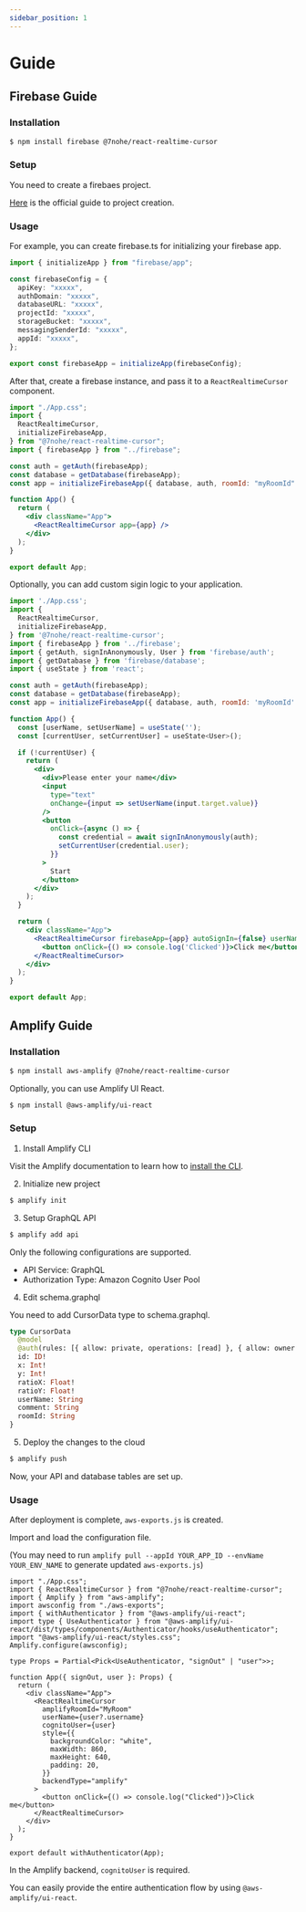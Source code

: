 ```yaml
---
sidebar_position: 1
---
```


# Guide

## Firebase Guide

### Installation

```bash
$ npm install firebase @7nohe/react-realtime-cursor
```

### Setup

You need to create a firebaes project.

[Here](https://firebase.google.com/docs/web/setup) is the official guide to project creation.

### Usage

For example, you can create firebase.ts for initializing your firebase app.

```ts
import { initializeApp } from "firebase/app";

const firebaseConfig = {
  apiKey: "xxxxx",
  authDomain: "xxxxx",
  databaseURL: "xxxxx",
  projectId: "xxxxx",
  storageBucket: "xxxxx",
  messagingSenderId: "xxxxx",
  appId: "xxxxx",
};

export const firebaseApp = initializeApp(firebaseConfig);
```

After that, create a firebase instance, and pass it to a `ReactRealtimeCursor` component.

```jsx
import "./App.css";
import {
  ReactRealtimeCursor,
  initializeFirebaseApp,
} from "@7nohe/react-realtime-cursor";
import { firebaseApp } from "../firebase";

const auth = getAuth(firebaseApp);
const database = getDatabase(firebaseApp);
const app = initializeFirebaseApp({ database, auth, roomId: "myRoomId" });

function App() {
  return (
    <div className="App">
      <ReactRealtimeCursor app={app} />
    </div>
  );
}

export default App;
```

Optionally, you can add custom sigin logic to your application.

```jsx
import './App.css';
import {
  ReactRealtimeCursor,
  initializeFirebaseApp,
} from '@7nohe/react-realtime-cursor';
import { firebaseApp } from '../firebase';
import { getAuth, signInAnonymously, User } from 'firebase/auth';
import { getDatabase } from 'firebase/database';
import { useState } from 'react';

const auth = getAuth(firebaseApp);
const database = getDatabase(firebaseApp);
const app = initializeFirebaseApp({ database, auth, roomId: 'myRoomId' });

function App() {
  const [userName, setUserName] = useState('');
  const [currentUser, setCurrentUser] = useState<User>();

  if (!currentUser) {
    return (
      <div>
        <div>Please enter your name</div>
        <input
          type="text"
          onChange={input => setUserName(input.target.value)}
        />
        <button
          onClick={async () => {
            const credential = await signInAnonymously(auth);
            setCurrentUser(credential.user);
          }}
        >
          Start
        </button>
      </div>
    );
  }

  return (
    <div className="App">
      <ReactRealtimeCursor firebaseApp={app} autoSignIn={false} userName={userName} >
        <button onClick={() => console.log('Clicked')}>Click me</button>
      </ReactRealtimeCursor>
    </div>
  );
}

export default App;
```

## Amplify Guide

### Installation

```bash
$ npm install aws-amplify @7nohe/react-realtime-cursor
```

Optionally, you can use Amplify UI React.

```bash
$ npm install @aws-amplify/ui-react
```

### Setup

1. Install Amplify CLI

Visit the Amplify documentation to learn how to [install the CLI](https://docs.amplify.aws/cli/).

2. Initialize new project

```bash
$ amplify init
```

3. Setup GraphQL API

```bash
$ amplify add api
```

Only the following configurations are supported.

- API Service: GraphQL
- Authorization Type: Amazon Cognito User Pool

4. Edit schema.graphql

You need to add CursorData type to schema.graphql.

```graphql
type CursorData
  @model
  @auth(rules: [{ allow: private, operations: [read] }, { allow: owner }]) {
  id: ID!
  x: Int!
  y: Int!
  ratioX: Float!
  ratioY: Float!
  userName: String
  comment: String
  roomId: String
}
```

5. Deploy the changes to the cloud

```bash
$ amplify push
```

Now, your API and database tables are set up.

### Usage

After deployment is complete, `aws-exports.js` is created.

Import and load the configuration file.

(You may need to run `amplify pull --appId YOUR_APP_ID --envName YOUR_ENV_NAME` to generate updated `aws-exports.js`)

```tsx
import "./App.css";
import { ReactRealtimeCursor } from "@7nohe/react-realtime-cursor";
import { Amplify } from "aws-amplify";
import awsconfig from "./aws-exports";
import { withAuthenticator } from "@aws-amplify/ui-react";
import type { UseAuthenticator } from "@aws-amplify/ui-react/dist/types/components/Authenticator/hooks/useAuthenticator";
import "@aws-amplify/ui-react/styles.css";
Amplify.configure(awsconfig);

type Props = Partial<Pick<UseAuthenticator, "signOut" | "user">>;

function App({ signOut, user }: Props) {
  return (
    <div className="App">
      <ReactRealtimeCursor
        amplifyRoomId="MyRoom"
        userName={user?.username}
        cognitoUser={user}
        style={{
          backgroundColor: "white",
          maxWidth: 860,
          maxHeight: 640,
          padding: 20,
        }}
        backendType="amplify"
      >
        <button onClick={() => console.log("Clicked")}>Click me</button>
      </ReactRealtimeCursor>
    </div>
  );
}

export default withAuthenticator(App);
```

In the Amplify backend, `cognitoUser` is required.

You can easily provide the entire authentication flow by using `@aws-amplify/ui-react`.
